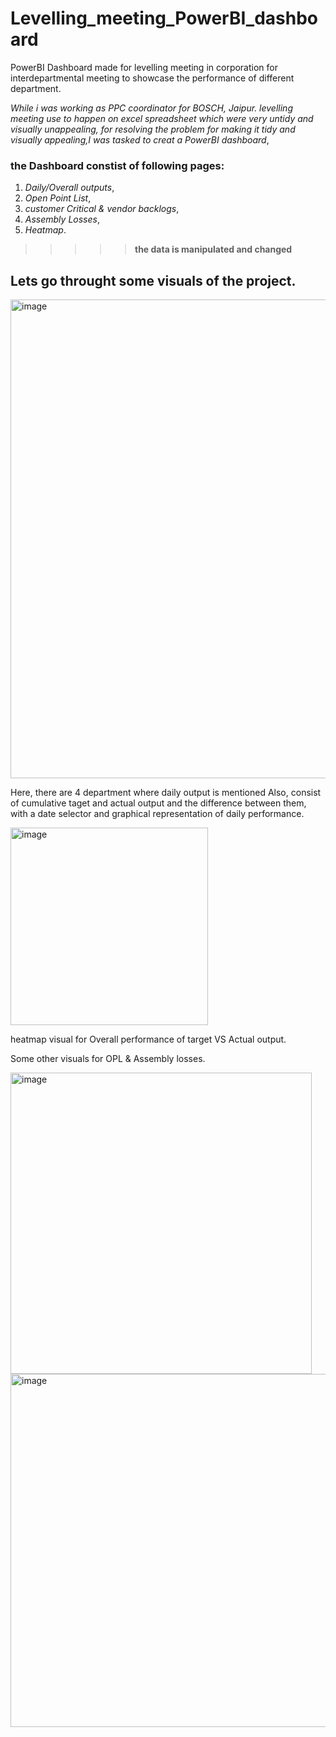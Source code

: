 # Levelling_meeting_PowerBI_dashboard
PowerBI Dashboard made for levelling meeting in corporation for interdepartmental meeting to showcase the performance of different department.


*While i was working as PPC coordinator for BOSCH, Jaipur. levelling meeting use to happen on excel spreadsheet which were very untidy and visually unappealing,
for resolving the problem for making it tidy and visually appealing,I was tasked to creat a PowerBI dashboard*,

### the Dashboard constist of following pages:

1. *Daily/Overall outputs*,
2. *Open Point List*,
3. *customer Critical & vendor backlogs*,
4. *Assembly Losses*,
5. *Heatmap*.

>>>>> **the data is manipulated and changed**

## Lets go throught some visuals of the project.

<img width="766" alt="image" src="https://github.com/Gauravverma069/Levelling_meeting_PowerBI_dashboard/assets/121911821/059c01a1-e2e7-43f5-9e47-064b38721367">

Here, there are 4 department where daily output is mentioned Also, consist of cumulative taget and actual output and the difference between them,
with a date selector and graphical representation of daily performance.

<img width="316" alt="image" src="https://github.com/Gauravverma069/Levelling_meeting_PowerBI_dashboard/assets/121911821/d968277c-11d7-4ddd-b318-45a8e56f781b">

heatmap visual for Overall performance of target VS Actual output.

Some other visuals for OPL & Assembly losses.

<img width="482" alt="image" src="https://github.com/Gauravverma069/Levelling_meeting_PowerBI_dashboard/assets/121911821/542d4ec5-2ddf-4714-81f6-a05237a10054">
<img width="565" alt="image" src="https://github.com/Gauravverma069/Levelling_meeting_PowerBI_dashboard/assets/121911821/25e7e114-9a3a-40e3-90ae-acf3f4161d8b">
